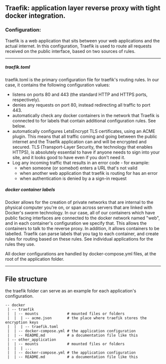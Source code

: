## Traefik: application layer reverse proxy with tight docker integration.
### Configuration:
Traefik is a web application that sits between your web applications and the
actual internet. In this configuration, Traefik is used to route all requests
received on the public interface, based on two sources of rules.

---

##### traefik.toml
traefik.toml is the primary configuration file for traefik's routing rules. In
our case, it contains the following configuration values:
  - listens on ports 80 and 443 (the standard HTTP and HTTPS ports,
    respectively).
  - denies any requests on port 80, instead redirecting all traffic to port 443.
  - automatically check any docker containers in the network that Traefik is
    connected to for labels that contain additional configuration rules. See
    below.
  - automatically configures LetsEncrypt TLS certificates, using an ACME plugin.
    This means that all traffic coming and going between the public internet and
    the Traefik application can and will be encrypted and secured. TLS
    (Transport-Layer Security, the technology that enables HTTPS), is absolutely
    essential to have if anyone needs to sign into your site, and it looks good
    to have even if you don't need it.
  - Log any incoming traffic that results in an error code - for example:
    - when someone (or some*bot*) enters a URL that's not valid
    - when another web application that traefik is routing for has an error
    - when authentication is denied by a a sign-in request

##### docker container labels
Docker allows for the creation of private networks that are internal to the
physical computer you're on, or span across servers that are linked with
Docker's *swarm* technology. In our case, all of our containers which have
public facing interfaces are connected to the docker network named "web", and
in each container's configuration we specify that. This allows the containers
to talk to the reverse proxy. In addition, it allows containers to be labelled.
Traefik can parse labels that you tag to each container, and create rules for
routing based on these rules. See individual applications for the rules they
use.

All docker configurations are handled by docker-compose.yml files, at the root
of the application folder.

---

## File structure
the traefik folder can serve as an example for each application's configuration.

    -- docker
     | -- traefik
     |  | -- mounts             # mounted files or folders
     |  |  | -- acme.json       # the place where traefik stores the encryption keys
     |  |  | -- traefik.toml
     |  | -- docker-compose.yml # the application configuration
     |  | -- README.md          # a documentation file like this
     | -- other_application
     |  | -- mounts             # mounted files or folders
     |  |  | ...
     |  | -- docker-compose.yml # the application configuration
     |  | -- README.md          # a documentation file like this
